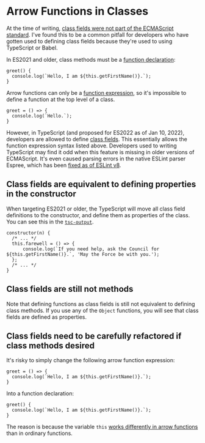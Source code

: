# Arrow Functions in Classes

At the time of writing,
[class fields were not part of the ECMAScript standard](https://github.com/tc39/proposal-class-fields).
I've found this to be a common pitfall for developers who have gotten used to
defining class fields because they're used to using TypeScript or Babel.

In ES2021 and older, class methods must be a
[function declaration](https://developer.mozilla.org/en-US/docs/Web/JavaScript/Reference/Statements/function):

```
greet() {
  console.log(`Hello, I am ${this.getFirstName()}.`);
}
```

Arrow functions can only be a
[function expression](https://developer.mozilla.org/en-US/docs/Web/JavaScript/Reference/Operators/function),
so it's impossible to define a function at the top level of a class.

```
greet = () => {
  console.log(`Hello.`);
}
```

However, in TypeScript (and proposed for ES2022 as of Jan 10, 2022), developers
are allowed to define
[class fields](https://www.typescriptlang.org/docs/handbook/2/classes.html#fields).
This essentially allows the function expression syntax listed above. Developers
used to writing TypeScript may find it odd when this feature is missing in older
versions of ECMAScript. It's even caused parsing errors in the native ESLint
parser Espree, which has been
[fixed as of ESLint v8](https://eslint.org/blog/2021/10/eslint-v8.0.0-released).

## Class fields are equivalent to defining properties in the constructor

When targeting ES2021 or older, the TypeScript will move all class field
definitions to the constructor, and define them as properties of the class. You
can see this in the
[`tsc-output`](../../tsc-output/class-arrow-function/jedi.js).

```
constructor(n) {
  /* ... */
  this.farewell = () => {
      console.log(`If you need help, ask the Council for ${this.getFirstName()}.`, 'May the Force be with you.');
  };
  /* ... */
}
```

## Class fields are still not methods

Note that defining functions as class fields is still not equivalent to
defining class methods. If you use any of the `Object` functions, you will see
that class fields are defined as properties.

## Class fields need to be carefully refactored if class methods desired

It's risky to simply change the following arrow function expression:

```
greet = () => {
  console.log(`Hello, I am ${this.getFirstName()}.`);
}
```

Into a function declaration:

```
greet() {
  console.log(`Hello, I am ${this.getFirstName()}.`);
}
```

The reason is because the variable `this`
[works differently in arrow functions](https://exploringjs.com/impatient-js/ch_callables.html#this-in-callables)
than in ordinary functions.
